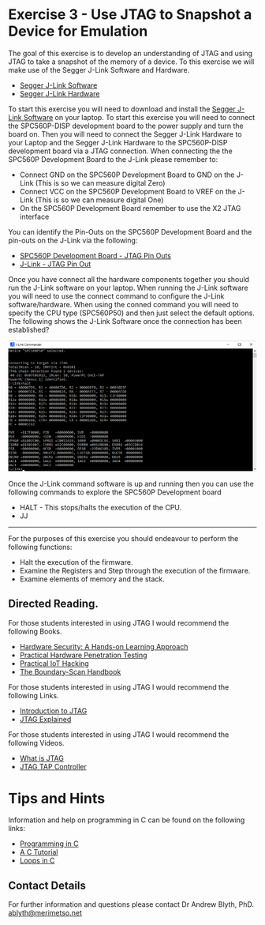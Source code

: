 # Exercise 3 - Use JTAG to Snapshot a Device for Emulation

The goal of this exercise is to develop an understanding of JTAG and using JTAG to take a snapshot of the memory of a device. To this exercise we will make use of the Segger J-Link Software and Hardware.

* [Segger J-Link Software](https://www.segger.com/downloads/jlink/)
* [Segger J-Link Hardware](https://www.segger.com/products/debug-probes/j-link/models/j-link-edu/)

To start this exercise you will need to download and install the [Segger J-Link Software](https://www.segger.com/downloads/jlink/) on your laptop. To start this exercise you will need to connect the SPC560P-DISP development board to the power supply and turn the board on. Then you will need to connect the Segger J-Link Hardware to your Laptop and the Segger J-Link Hardware to the SPC560P-DISP development board via a JTAG connection. When connecting the the SPC560P Development Board to the J-Link please remember to:

* Connect GND on the SPC560P Development Board to GND on the J-Link (This is so we can measure digital Zero)
* Connect VCC on the SPC560P Development Board to VREF on the J-Link (This is so we can measure digital One)
* On the SPC560P Development Board remember to use the X2 JTAG interface

You can identify the Pin-Outs on the SPC560P Development Board and the pin-outs on the J-Link via the following:

* [SPC560P Development Board - JTAG Pin Outs](2520506.jpg)
* [J-Link - JTAG Pin Out](PinOut.png)

Once you have connect all the hardware components together you should run the J-Link software on your laptop. When running the J-Link software you will need to use the connect command to configure the J-Link software/hardware. When using the conned command you will need to specify the CPU type (SPC560P50) and then just select the default options.  The following shows the J-Link Software once the connection has been established?

![SPC560P-JLink](JLink.png)

Once the J-Link command software is up and running then you can use the following commands to explore the SPC560P Development board

* HALT - This stops/halts the execution of the CPU.
* JJ
* **

For the purposes of this exercise you should endeavour to perform the following functions:

* Halt the execution of the firmware.
* Examine the Registers and Step through the execution of the firmware.
* Examine elements of memory and the stack.

## Directed Reading.

For those students interested in using JTAG I would recommend the following Books.

* [Hardware Security: A Hands-on Learning Approach](https://www.amazon.co.uk/Hardware-Security-Hands-Learning-Approach/dp/0128124776/ref=sr_1_11?dchild=1&keywords=JTAG&qid=1628006748&s=books&sr=1-11)
* [Practical Hardware Penetration Testing](https://www.amazon.co.uk/Practical-Hardware-Pentesting-attacking-protecting/dp/1789619130/ref=sr_1_1?dchild=1&keywords=Practical+Hardware&qid=1628006813&s=books&sr=1-1)
* [Practical IoT Hacking](https://www.amazon.co.uk/Practical-IoT-Hacking-F-Chantzis/dp/1718500904/ref=pd_bxgy_1/259-6778613-4386513?pd_rd_w=y6uo1&pf_rd_p=c7ea61ca-7168-47e3-9c8b-d84748f5b23c&pf_rd_r=K7H7Y7TTR9XDB064ZR99&pd_rd_r=b74196ca-110d-447c-8050-2e45cc971acb&pd_rd_wg=GrbLa&pd_rd_i=1718500904&psc=1)
* [The Boundary-Scan Handbook](https://www.amazon.co.uk/Boundary-Scan-Handbook-Kenneth-Parker-2015-11-12/dp/B01JXUQYJI/ref=sr_1_2?dchild=1&keywords=boundary+scan&qid=1628006876&s=books&sr=1-2)

For those students interested in using JTAG I would recommend the following Links.

* [Introduction to JTAG](https://en.wikipedia.org/wiki/JTAG)
* [JTAG Explained](https://blog.senr.io/blog/jtag-explained)

For those students interested in using JTAG I would recommend the following Videos.

* [What is JTAG](https://www.youtube.com/watch?v=TlWlLeC5BUs)
* [JTAG TAP Controller](https://www.youtube.com/watch?v=PhaqHKyAvR4)

# Tips and Hints
Information and help on programming in C can be found on the following links:
* [Programming in C](https://beginnersbook.com/2014/01/c-program-structure/)
* [A C Tutorial](https://www.cprogramming.com/tutorial/c-tutorial.html?inl=nv)
* [Loops in C](https://www.tutorialspoint.com/cprogramming/c_loops.htm)

## Contact Details

For further information and questions please contact Dr Andrew Blyth, PhD. <ablyth@merimetso.net>
